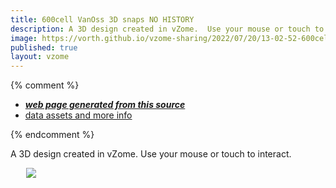 ```yaml
---
title: 600cell VanOss 3D snaps NO HISTORY
description: A 3D design created in vZome.  Use your mouse or touch to interact.
image: https://vorth.github.io/vzome-sharing/2022/07/20/13-02-52-600cell-VanOss-3D-snaps-NO-HISTORY/600cell-VanOss-3D-snaps-NO-HISTORY.png
published: true
layout: vzome
---
```


{% comment %}
 - [***web page generated from this source***](<https://vorth.github.io/vzome-sharing/2022/07/20/600cell-VanOss-3D-snaps-NO-HISTORY-13-02-52.html>)
 - [data assets and more info](<https://github.com/vorth/vzome-sharing/tree/main/2022/07/20/13-02-52-600cell-VanOss-3D-snaps-NO-HISTORY/>)
 
{% endcomment %}

A 3D design created in vZome.  Use your mouse or touch to interact.

<vzome-viewer style="width: 87%; height: 60vh; margin: 5%"
       src="https://vorth.github.io/vzome-sharing/2022/07/20/13-02-52-600cell-VanOss-3D-snaps-NO-HISTORY/600cell-VanOss-3D-snaps-NO-HISTORY.vZome" >
  <img src="https://vorth.github.io/vzome-sharing/2022/07/20/13-02-52-600cell-VanOss-3D-snaps-NO-HISTORY/600cell-VanOss-3D-snaps-NO-HISTORY.png" />
</vzome-viewer>